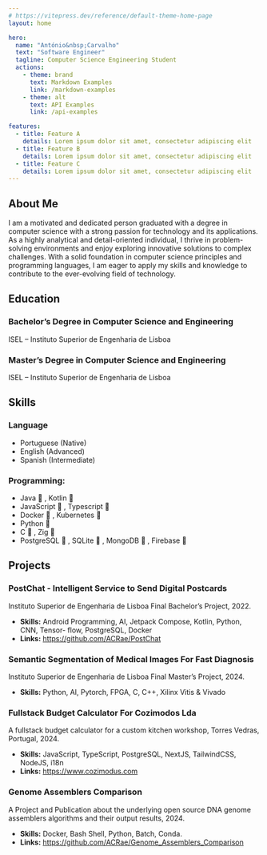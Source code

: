 ```yaml
---
# https://vitepress.dev/reference/default-theme-home-page
layout: home

hero:
  name: "António&nbsp;Carvalho"
  text: "Software Engineer"
  tagline: Computer Science Engineering Student
  actions:
    - theme: brand
      text: Markdown Examples
      link: /markdown-examples
    - theme: alt
      text: API Examples
      link: /api-examples

features:
  - title: Feature A
    details: Lorem ipsum dolor sit amet, consectetur adipiscing elit
  - title: Feature B
    details: Lorem ipsum dolor sit amet, consectetur adipiscing elit
  - title: Feature C
    details: Lorem ipsum dolor sit amet, consectetur adipiscing elit
---
```


## About Me
I am a motivated and dedicated person graduated with a degree in computer science with a strong passion for technology and its applications. As a highly analytical and detail-oriented individual, I thrive in problem-solving environments and enjoy exploring innovative solutions to complex challenges. With a solid foundation in computer science principles and programming languages, I am eager to apply my skills and knowledge to contribute to the ever-evolving field of technology.

## Education

### Bachelor’s Degree in Computer Science and Engineering
ISEL – Instituto Superior de Engenharia de Lisboa

### Master’s Degree in Computer Science and Engineering
ISEL – Instituto Superior de Engenharia de Lisboa

## Skills
### Language
* Portuguese (Native)
* English (Advanced)
* Spanish (Intermediate)

### Programming: 
* Java &#xf0b37; , Kotlin &#xe634; 
* JavaScript &#xe781; , Typescript &#xe8ca;
* Docker &#xe7b0; , Kubernetes &#xe81d; 
* Python &#xe73c;
* C &#xe61e; , Zig &#xe6a9;
* PostgreSQL &#xe76e; , SQLite &#xe7c4; , MongoDB &#xe7a4; , Firebase &#xf0967;


## Projects

### PostChat - Intelligent Service to Send Digital Postcards 
Instituto Superior de Engenharia de Lisboa Final Bachelor’s Project, 2022.
* **Skills:** Android Programming, AI, Jetpack Compose, Kotlin, Python, CNN, Tensor-
flow, PostgreSQL, Docker
* **Links:** https://github.com/ACRae/PostChat

### Semantic Segmentation of Medical Images For Fast Diagnosis
Instituto Superior de Engenharia de Lisboa Final Master’s Project, 2024.
* **Skills:** Python, AI, Pytorch, FPGA, C, C++, Xilinx Vitis & Vivado

### Fullstack Budget Calculator For Cozimodos Lda
A fullstack budget calculator for a custom kitchen workshop, Torres Vedras, Portugal, 2024.
* **Skills:** JavaScript, TypeScript, PostgreSQL, NextJS, TailwindCSS, NodeJS, i18n
* **Links:** https://www.cozimodus.com

### Genome Assemblers Comparison
A Project and Publication about the underlying open source DNA genome assemblers algorithms and their output results, 2024.
* **Skills:** Docker, Bash Shell, Python, Batch, Conda.
* **Links:** https://github.com/ACRae/Genome_Assemblers_Comparison